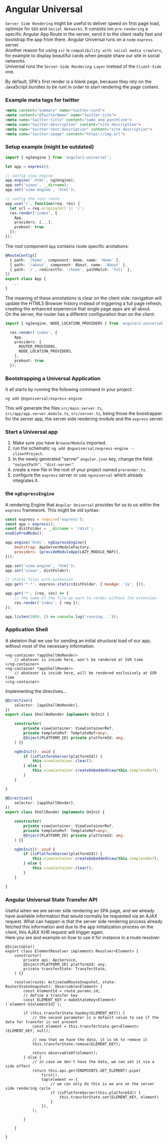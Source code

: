 # Angular Universal

`Server Side Rendering` might be useful to deliver speed on first page load, optimize for `SEO`
and `Social Networks`. It consists ion `pre-rendering` a specific Angular App Route in the server,
send it to the client really fast and bootstrap the app from there.
Angular Universal runs on a `node` `express` server.  
Another reason for using `ssr` is `compatibility with social media crawlers`, for example to display
beautiful cards when people share our site in social networks.  
Universal runs the `Server-Side Rendering Layer` instead of the `Client-Side` one.  

By default, SPA's first render is a blank page, because they rely on the JavaScript bundles to be runt
in order to start rendering the page content.

### Example meta tags for twitter
```html
<meta content="summary" name="twitter:card">
<meta content="@TwitterName" name="twitter:site">
<meta name="twitter:title" content="name and punchline">
<meta name="twitter:description" content="site description">
<meta name="twitter:text:description" content="site description">
<meta name="twitter:image" content="https://img.url">
```

### Setup example (might be outdated)
```typescript
import { ng2engine } from 'angular2-universal'; 

let app = express();

// config view engine
app.engine('.html', ng2engine);
app.set('views', __dirname);
app.set('view engine', 'html');

// config the root route 
app.use('/', function(req, res) {
  let url = req.originalUrl || '/';
  res.render('index', {
    App,
    providers: [...],
    preboot: true
  });
});
```
The root component `App` contains route specific anotations:
```typescript
@RouteConfig([
  { path: '/home', component: Home, name: 'Home' },
  { path: '/about', component: About, name: 'About' },
  { path: '/', redirectTo: '/home', pathMatch: 'full' },
])
export class App {
   ...
}
```
The meaning of these annotations is clear on the client side: navigation will 
update the HTML5 Browser history instead of triggering a full page refresh, 
creating the enhanced experience that single page apps are all about.  
On the server, the router has a different configuration than on the client:  
```typescript
import { ng2engine, NODE_LOCATION_PROVIDERS } from 'angular2-universal';

  res.render('index', {
    App,
    providers: [
      ROUTER_PROVIDERS,
      NODE_LOCATION_PROVIDERS,
    ],
    preboot: true
  });
```

### Bootstrapping a Universal Application
It all starts by running the following command in your project:
```
ng add @nguniversal/express-engine
```
This will generate the files `src/main.server.ts`, `src/app/app.server.module.ts`,
`src/server.ts`, being those the boostrapper for the server app, the server side rendering
module and the `express` server.

### Start a Universal app
1. Make sure you have `BrowserModule` imported.
1. run the schematic `ng add @nguniversal/express-engine --clientProject`.
1. In the newly generated "server" `angular.json` key, change the field: `"outputPath": "dist-server"`.
1. create a new file in the root of your project named `prerender.ts`.
1. configure the `express` server or use `nguniversal` which already integrates it.

### the `ngExpressEngine`
A rendering Engine that `Angular Universal` provides for us to us within the `express`
framework. This might be old syntax:
```javascript
const express = require('express');
const app = express();
const distFolder = __dirname + '/dist';
enableProdMode();

app.engine('html', ngExpressEngine({
    bootstrap: AppServerModuleFactory,
    providers: [provideModuleApp(LAZY_MODULE_MAP)],
}));

app.set('view engine', 'html');
app.set('views', distFolder);

// static files with extension
app.get('*.*', express.static(distFolder, { maxAge: '1y', }));

app.get('*', (req, res) => {
    // the name of the file we want to render without the extension
    res.render('index', { req });
});

app.listen(3000, () => console.log('running...'));
```

### Application Shell
A skeleton that we use for sending an initial structural load of our app, without most of the
necessary information.
```angular2html
<ng-container *appShellNoRender>
    // whatever is inside here, won't be rendered at SSR time
</ng-container>
<ng-container *appShellRender>
    // whatever is inside here, will be rendered exclusively at SSR time
</ng-container>
```
Implementing the directives...
```typescript
@Directive({
    selector: [appShellNoRender],
})
export class ShellNoRender implements OnInit {

    constructor(
        private viewContainer: ViewContainerRef,
        private templateRef: TemplateRef<any>,
        @Inject(PLATFORM_ID) private platformId: any,
    ) {}

    ngOnInit(): void {
        if (isPlatformServer(platformId)) {
            this.viewContainer.clear();
        } else {
            this.viewContainer.createEmbeddedView(this.templateRef);
        }
    }

}
```
```typescript
@Directive({
    selector: [appShellRender],
})
export class ShellRender implements OnInit {

    constructor(
        private viewContainer: ViewContainerRef,
        private templateRef: TemplateRef<any>,
        @Inject(PLATFORM_ID) private platformId: any,
    ) {}

    ngOnInit(): void {
        if (isPlatformServer(platformId)) {
            this.viewContainer.createEmbeddedView(this.templateRef);
        } else {
            this.viewContainer.clear();
        }
    }

}
```

### Angular Universal State Transfer API
Useful when we are server side rendering an SPA page, and we already have available
information that would normally be requested via an AJAX request. What can happen is 
that the server side rendering process already fetched this information and due to the
app initialization process on the client, this AJAX XHR request will trigger again.  
Here you are and example on how to use it for instance in a route resolver:
```angular2
@Injectable()
export class ElementResolver implements Resolver<Element> {
    constructor(
        private api: ApiService,
        @Inject(PLATFORM_ID) platformId: any,
        private transferState: TransferState,
    ) {}

    resolve(route: ActivatedRouteSnapshot, state: RouterStateSnapshot): Observable<Element> {
        const elementId = route.params.id;
        // define a transfer key
        const ELEMENT_KEY = makeStateKey<Element>(`element-${elementId}`);

        if (this.transferState.hasKey(ELEMENT_KEY)) {
            // the second parameter is a default value to use if the data for transfer is not present
            const element = this.transferState.get<Element>(ELEMENT_KEY, null);
            
            // now that we have the data, it is ok to remove it
            this.transferState.remove(ELEMENT_KEY);
            
            return observableOf(element);
        } else {
            // in case we don't have the data, we can set it via a side effect
            return this.api.get(ENDPOINTS.GET_ELEMENT).pipe(
                first(),
                tap(element => {
                    // we can only do this is we are on the server side rendering cycle
                    if (isPlatformServer(this.platformId)) {
                        this.transferState.set(ELEMENT_KEY, element)
                    }
                }),
            );

        }

    }

}
```  

